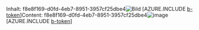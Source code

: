 <span data-ttu-id="2fa5e-101">Inhalt: f8e8f169-d0fd-4eb7-8951-3957cf25dbe4![Bild](cf3ed1c4-b200-4425-a713-d3976469fb28.png)
[AZURE.INCLUDE [b-token](bda4c684-f8ef-40c2-a0ee-5f0ec7a6afcc.md)]</span><span class="sxs-lookup"><span data-stu-id="2fa5e-101">Content: f8e8f169-d0fd-4eb7-8951-3957cf25dbe4![image](cf3ed1c4-b200-4425-a713-d3976469fb28.png)
[AZURE.INCLUDE [b-token](bda4c684-f8ef-40c2-a0ee-5f0ec7a6afcc.md)]</span></span>

